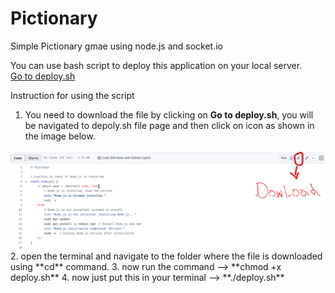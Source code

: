 # Pictionary
Simple Pictionary gmae using node.js and socket.io

You can use bash script to deploy this application on your local server.  
<a href="./deploy.sh">Go to deploy.sh</a>

Instruction  for using the script
1. You need to download the file by clicking on **Go to deploy.sh**, you will be navigated to depoly.sh file page and then click on icon as shown in the image below.  
<img src="./deploy.png"/>
2. open the terminal and navigate to the folder where the file is downloaded using **cd** command.
3. now run the command -->   **chmod +x deploy.sh**
4. now just put this in your terminal -->  **./deploy.sh**